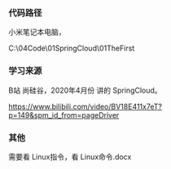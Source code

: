 ### 代码路径

小米笔记本电脑，

C:\04Code\01SpringCloud\01TheFirst



### 学习来源

B站 尚硅谷，2020年4月份 讲的 SpringCloud。

https://www.bilibili.com/video/BV18E411x7eT?p=149&spm_id_from=pageDriver



### 其他

需要看 Linux指令，看 Linux命令.docx